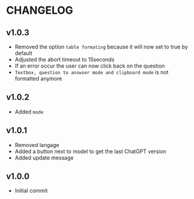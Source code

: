 # CHANGELOG

## v1.0.3

- Removed the option `table formating` because it will now set to true by default
- Adjusted the abort timeout to 15seconds
- If an error occur the user can now click back on the question
- `Textbox, question to answser mode and clipboard mode` is not formatted anymore

## v1.0.2

- Added `mode`

## v1.0.1

- Removed langage
- Added a button next to model to get the last ChatGPT version
- Added update message

## v1.0.0

- Initial commit
